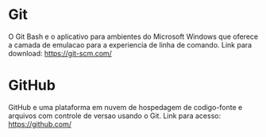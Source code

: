# Git 

O Git Bash e o aplicativo para ambientes do Microsoft Windows que oferece a camada de emulacao para a experiencia de linha de comando.
Link para download: https://git-scm.com/

# GitHub

GitHub e uma plataforma em nuvem de hospedagem de codigo-fonte e arquivos com controle de versao usando o Git.
Link para acesso: https://github.com/


